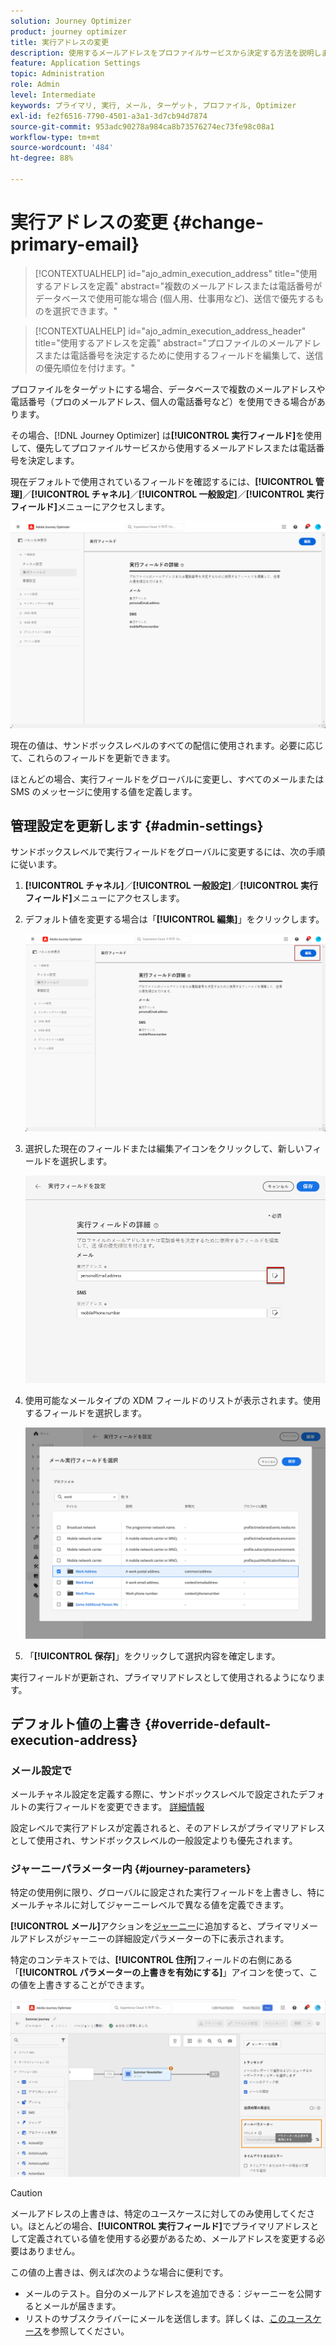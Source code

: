 ```yaml
---
solution: Journey Optimizer
product: journey optimizer
title: 実行アドレスの変更
description: 使用するメールアドレスをプロファイルサービスから決定する方法を説明します。
feature: Application Settings
topic: Administration
role: Admin
level: Intermediate
keywords: プライマリ, 実行, メール, ターゲット, プロファイル, Optimizer
exl-id: fe2f6516-7790-4501-a3a1-3d7cb94d7874
source-git-commit: 953adc90278a984ca8b73576274ec73fe98c08a1
workflow-type: tm+mt
source-wordcount: '484'
ht-degree: 88%

---
```


# 実行アドレスの変更 {#change-primary-email}

>[!CONTEXTUALHELP]
>id="ajo_admin_execution_address"
>title="使用するアドレスを定義"
>abstract="複数のメールアドレスまたは電話番号がデータベースで使用可能な場合 (個人用、仕事用など)、送信で優先するものを選択できます。"

>[!CONTEXTUALHELP]
>id="ajo_admin_execution_address_header"
>title="使用するアドレスを定義"
>abstract="プロファイルのメールアドレスまたは電話番号を決定するために使用するフィールドを編集して、送信の優先順位を付けます。"

プロファイルをターゲットにする場合、データベースで複数のメールアドレスや電話番号（プロのメールアドレス、個人の電話番号など）を使用できる場合があります。

その場合、[!DNL Journey Optimizer] は&#x200B;**[!UICONTROL 実行フィールド]**&#x200B;を使用して、優先してプロファイルサービスから使用するメールアドレスまたは電話番号を決定します。

現在デフォルトで使用されているフィールドを確認するには、**[!UICONTROL 管理]**／**[!UICONTROL チャネル]**／**[!UICONTROL 一般設定]**／**[!UICONTROL 実行フィールド]**&#x200B;メニューにアクセスします。

![](assets/primary-address-execution-fields.png)

現在の値は、サンドボックスレベルのすべての配信に使用されます。必要に応じて、これらのフィールドを更新できます。

ほとんどの場合、実行フィールドをグローバルに変更し、すべてのメールまたは SMS のメッセージに使用する値を定義します。<!--[Learn how](#admin-settings)-->

<!--In some specific use cases only, you can override the value set globally and define a different value at the journey level. [Learn more](#journey-parameters)-->

## 管理設定を更新します {#admin-settings}

サンドボックスレベルで実行フィールドをグローバルに変更するには、次の手順に従います。

1. **[!UICONTROL チャネル]**／**[!UICONTROL 一般設定]**／**[!UICONTROL 実行フィールド]**&#x200B;メニューにアクセスします。

1. デフォルト値を変更する場合は「**[!UICONTROL 編集]**」をクリックします。

   ![](assets/primary-address.png)

1. 選択した現在のフィールドまたは編集アイコンをクリックして、新しいフィールドを選択します。

   ![](assets/primary-address-edit.png)

1. 使用可能なメールタイプの XDM フィールドのリストが表示されます。使用するフィールドを選択します。

   ![](assets/primary-address-select-field.png)

1. 「**[!UICONTROL 保存]**」をクリックして選択内容を確定します。

実行フィールドが更新され、プライマリアドレスとして使用されるようになります。

<!--1. You can also select an additional field to use as secondary email address. This allows you to determine which field to use if the primary field is empty for a profile. -->

## デフォルト値の上書き {#override-default-execution-address}

### メール設定で

メールチャネル設定を定義する際に、サンドボックスレベルで設定されたデフォルトの実行フィールドを変更できます。 [詳細情報](../email/email-settings.md#execution-address)

設定レベルで実行アドレスが定義されると、そのアドレスがプライマリアドレスとして使用され、サンドボックスレベルの一般設定よりも優先されます。

### ジャーニーパラメーター内 {#journey-parameters}

特定の使用例に限り、グローバルに設定された実行フィールドを上書きし、特にメールチャネルに対してジャーニーレベルで異なる値を定義できます。

**[!UICONTROL メール]**&#x200B;アクションを[ジャーニー](../email/create-email.md#create-email-journey-campaign)に追加すると、プライマリメールアドレスがジャーニーの詳細設定パラメーターの下に表示されます。

特定のコンテキストでは、**[!UICONTROL 住所]**&#x200B;フィールドの右側にある「**[!UICONTROL パラメーターの上書きを有効にする]**」アイコンを使って、この値を上書きすることができます。

![](assets/journey-enable-parameter-override.png)

>[!CAUTION]
>
>メールアドレスの上書きは、特定のユースケースに対してのみ使用してください。ほとんどの場合、**[!UICONTROL 実行フィールド]**&#x200B;でプライマリアドレスとして定義されている値を使用する必要があるため、メールアドレスを変更する必要はありません。

この値の上書きは、例えば次のような場合に便利です。

* メールのテスト。自分のメールアドレスを追加できる：ジャーニーを公開するとメールが届きます。
* リストのサブスクライバーにメールを送信します。詳しくは、[このユースケース](../building-journeys/message-to-subscribers-uc.md)を参照してください。

